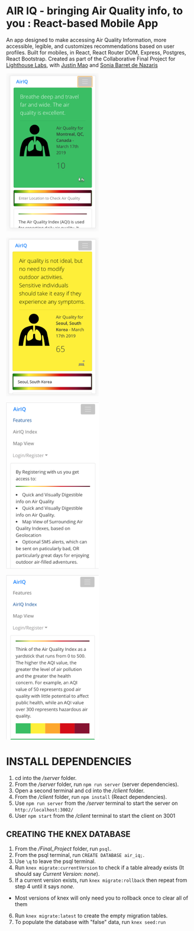 # AIR IQ - bringing Air Quality info, to you : React-based Mobile App

An app designed to make accessing Air Quality Information, more accessible, legible, and customizes recommendations based on user profiles. Built for mobiles, in React, React Router DOM, Express, Postgres, React Bootstrap. Created as part of the Collaborative Final Project for <a href="https://www.lighthouselabs.ca/">Lighthouse Labs</a>, with <a href="https://github.com/qwhat">Justin Mao</a> and <a href="https://github.com/sogbdn">Sonia Barret de Nazaris</a>

<div>
<img src="https://github.com/cepholopoddreamz/AirIQ/blob/560e41eb3ffe84afd4c760aab4b4b8f54629a7a7/client/public/readme3.png" width="250">

<img src="https://github.com/cepholopoddreamz/AirIQ/blob/560e41eb3ffe84afd4c760aab4b4b8f54629a7a7/client/public/readme2.png" width="250"></div>

<div><img src="https://github.com/cepholopoddreamz/AirIQ/blob/560e41eb3ffe84afd4c760aab4b4b8f54629a7a7/client/public/readme5.png" width="250"> 

<img src="https://github.com/cepholopoddreamz/AirIQ/blob/560e41eb3ffe84afd4c760aab4b4b8f54629a7a7/client/public/readme4.png" width="250"></div>


# INSTALL DEPENDENCIES

1. cd into the */server* folder.
2. From the */server* folder, run ```npm run server``` (server dependencies).
3. Open a second terminal and cd into the */client* folder.
4. From the */client* folder, run ```npm install``` (React dependencies).
5. Use ```npm run server``` from the */server* terminal to start the server on ```http://localhost:3002/```
6. User ```npm start``` from the */client* terminal to start the client on 3001

## CREATING THE KNEX DATABASE

1. From the */Final_Project* folder, run ```psql```.
2. From the psql terminal, run ```CREATE DATABASE air_iq;```.
3. Use ```\q``` to leave the psql terminal.
4. Run ```knex migrate:currentVersion``` to check if a table already exists (It should say *Current Version: none*).
5. If a current version exists, run ```knex migrate:rollback``` then repeat from step 4 until it says *none*.
  - Most versions of knex will only need you to rollback once to clear all of them
6. Run ```knex migrate:latest``` to create the empty migration tables.
7. To populate the database with "false" data, run ```knex seed:run```

